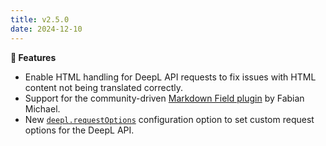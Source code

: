 ```yaml
---
title: v2.5.0
date: 2024-12-10
---
```


**🚀 Features**

- Enable HTML handling for DeepL API requests to fix issues with HTML content not being translated correctly.
- Support for the community-driven [Markdown Field plugin](https://github.com/fabianmichael/kirby-markdown-field) by Fabian Michael.
- New [`deepl.requestOptions`](/docs/content-translator/configuration/section#deepl-configuration) configuration option to set custom request options for the DeepL API.
